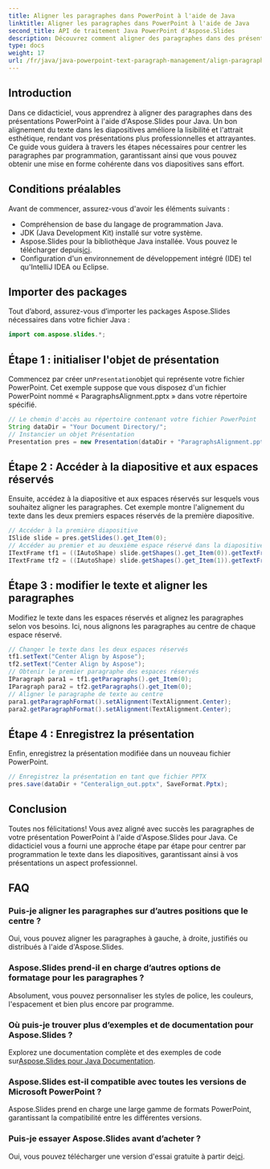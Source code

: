 ```yaml
---
title: Aligner les paragraphes dans PowerPoint à l'aide de Java
linktitle: Aligner les paragraphes dans PowerPoint à l'aide de Java
second_title: API de traitement Java PowerPoint d'Aspose.Slides
description: Découvrez comment aligner des paragraphes dans des présentations PowerPoint à l'aide d'Aspose.Slides pour Java. Suivez notre guide étape par étape pour un formatage précis.
type: docs
weight: 17
url: /fr/java/java-powerpoint-text-paragraph-management/align-paragraphs-powerpoint-java/
---
```

## Introduction
Dans ce didacticiel, vous apprendrez à aligner des paragraphes dans des présentations PowerPoint à l'aide d'Aspose.Slides pour Java. Un bon alignement du texte dans les diapositives améliore la lisibilité et l'attrait esthétique, rendant vos présentations plus professionnelles et attrayantes. Ce guide vous guidera à travers les étapes nécessaires pour centrer les paragraphes par programmation, garantissant ainsi que vous pouvez obtenir une mise en forme cohérente dans vos diapositives sans effort.
## Conditions préalables
Avant de commencer, assurez-vous d'avoir les éléments suivants :
- Compréhension de base du langage de programmation Java.
- JDK (Java Development Kit) installé sur votre système.
-  Aspose.Slides pour la bibliothèque Java installée. Vous pouvez le télécharger depuis[ici](https://releases.aspose.com/slides/java/).
- Configuration d'un environnement de développement intégré (IDE) tel qu'IntelliJ IDEA ou Eclipse.

## Importer des packages
Tout d’abord, assurez-vous d’importer les packages Aspose.Slides nécessaires dans votre fichier Java :
```java
import com.aspose.slides.*;
```
## Étape 1 : initialiser l'objet de présentation
 Commencez par créer un`Presentation`objet qui représente votre fichier PowerPoint. Cet exemple suppose que vous disposez d'un fichier PowerPoint nommé « ParagraphsAlignment.pptx » dans votre répertoire spécifié.
```java
// Le chemin d'accès au répertoire contenant votre fichier PowerPoint
String dataDir = "Your Document Directory/";
// Instancier un objet Présentation
Presentation pres = new Presentation(dataDir + "ParagraphsAlignment.pptx");
```
## Étape 2 : Accéder à la diapositive et aux espaces réservés
Ensuite, accédez à la diapositive et aux espaces réservés sur lesquels vous souhaitez aligner les paragraphes. Cet exemple montre l'alignement du texte dans les deux premiers espaces réservés de la première diapositive.
```java
// Accéder à la première diapositive
ISlide slide = pres.getSlides().get_Item(0);
// Accéder au premier et au deuxième espace réservé dans la diapositive et les transtyper en forme automatique
ITextFrame tf1 = ((IAutoShape) slide.getShapes().get_Item(0)).getTextFrame();
ITextFrame tf2 = ((IAutoShape) slide.getShapes().get_Item(1)).getTextFrame();
```
## Étape 3 : modifier le texte et aligner les paragraphes
Modifiez le texte dans les espaces réservés et alignez les paragraphes selon vos besoins. Ici, nous alignons les paragraphes au centre de chaque espace réservé.
```java
// Changer le texte dans les deux espaces réservés
tf1.setText("Center Align by Aspose");
tf2.setText("Center Align by Aspose");
// Obtenir le premier paragraphe des espaces réservés
IParagraph para1 = tf1.getParagraphs().get_Item(0);
IParagraph para2 = tf2.getParagraphs().get_Item(0);
// Aligner le paragraphe de texte au centre
para1.getParagraphFormat().setAlignment(TextAlignment.Center);
para2.getParagraphFormat().setAlignment(TextAlignment.Center);
```
## Étape 4 : Enregistrez la présentation
Enfin, enregistrez la présentation modifiée dans un nouveau fichier PowerPoint.
```java
// Enregistrez la présentation en tant que fichier PPTX
pres.save(dataDir + "Centeralign_out.pptx", SaveFormat.Pptx);
```

## Conclusion
Toutes nos félicitations! Vous avez aligné avec succès les paragraphes de votre présentation PowerPoint à l'aide d'Aspose.Slides pour Java. Ce didacticiel vous a fourni une approche étape par étape pour centrer par programmation le texte dans les diapositives, garantissant ainsi à vos présentations un aspect professionnel.

## FAQ
### Puis-je aligner les paragraphes sur d’autres positions que le centre ?
Oui, vous pouvez aligner les paragraphes à gauche, à droite, justifiés ou distribués à l'aide d'Aspose.Slides.
### Aspose.Slides prend-il en charge d’autres options de formatage pour les paragraphes ?
Absolument, vous pouvez personnaliser les styles de police, les couleurs, l'espacement et bien plus encore par programme.
### Où puis-je trouver plus d’exemples et de documentation pour Aspose.Slides ?
 Explorez une documentation complète et des exemples de code sur[Aspose.Slides pour Java Documentation](https://reference.aspose.com/slides/java/).
### Aspose.Slides est-il compatible avec toutes les versions de Microsoft PowerPoint ?
Aspose.Slides prend en charge une large gamme de formats PowerPoint, garantissant la compatibilité entre les différentes versions.
### Puis-je essayer Aspose.Slides avant d’acheter ?
 Oui, vous pouvez télécharger une version d'essai gratuite à partir de[ici](https://releases.aspose.com/).